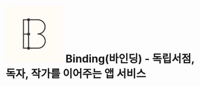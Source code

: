 # <img src="images/app_icon@3x.png" width="30%" height="30%" alt="binding"></img> Binding(바인딩) - 독립서점, 독자, 작가를 이어주는 앱 서비스
